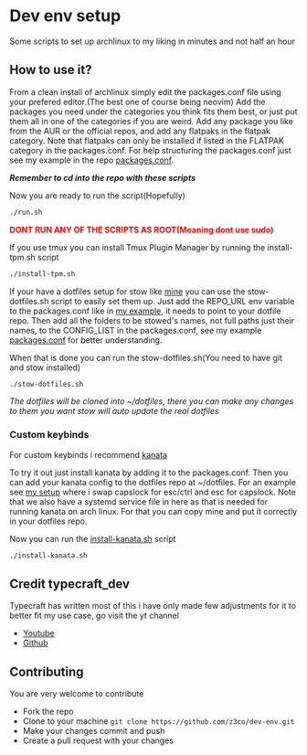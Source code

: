 # Dev env setup
Some scripts to set up archlinux to my liking in minutes and not half an hour

## How to use it?
From a clean install of archlinux simply edit the packages.conf file using your prefered editor.(The best one of course being neovim) Add the packages you need under the categories you think fits them best, or just put them all in one of the categories if you are weird. Add any package you like from the AUR or the official repos, and add any flatpaks in the flatpak category. Note that flatpaks can only be installed if listed in the FLATPAK category in the packages.conf. For help structuring the packages.conf just see my example in the repo [packages.conf](https://github.com/z3co/dev-env/blob/main/packages.conf).

***Remember to cd into the repo with these scripts***

Now you are ready to run the script(Hopefully)
```bash
./run.sh
```
**<span style="color: red">DONT RUN ANY OF THE SCRIPTS AS ROOT(Meaning dont use sudo)</span>**

If you use tmux you can install Tmux Plugin Manager by running the install-tpm.sh script
```bash
./install-tpm.sh
```

If your have a dotfiles setup for stow like [mine](https://github.com/z3co/dotfiles) you can use the stow-dotfiles.sh script to easily set them up. Just add the REPO_URL env variable to the packages.conf like in [my example](https://github.com/z3co/dev-env/blob/main/packages.conf), it needs to point to your dotfile repo. Then add all the folders to be stowed's names, not full paths just their names, to the CONFIG_LIST in the packages.conf, see my example [packages.conf](https://github.com/z3co/dev-env/blob/main/packages.conf) for better understanding. 

When that is done you can run the stow-dotfiles.sh(You need to have git and stow installed)
```bash
./stow-dotfiles.sh
```
*The dotfiles will be cloned into ~/dotfiles, there you can make any changes to them you want stow will auto update the real dotfiles*


### Custom keybinds
For custom keybinds i recommend [kanata](https://github.com/jtroo/kanata)

To try it out just install kanata by adding it to the packages.conf. Then you can add your kanata config to the dotfiles repo at ~/dotfiles. For an example see [my setup](https://github.com/z3co/dotfiles/tree/main/kanata/.config) where i swap capslock for esc/ctrl and esc for capslock. Note that we also have a systemd service file in here as that is needed for running kanata on arch linux. For that you can copy mine and put it correctly in your dotfiles repo.

Now you can run the [install-kanata.sh](https://github.com/z3co/dev-env) script
```bash
./install-kanata.sh
```

## Credit typecraft_dev
Typecraft has written most of this i have only made few adjustments for it to better fit my use case, go visit the yt channel

- [Youtube](https://youtube.com/@typecraft_dev)
- [Github](https://github.com/typecraft-dev/crucible)

## Contributing
You are very welcome to contribute

- Fork the repo
- Clone to your machine  ``` git clone https://github.com/z3co/dev-env.git ```
- Make your changes commit and push
- Create a pull request with your changes

